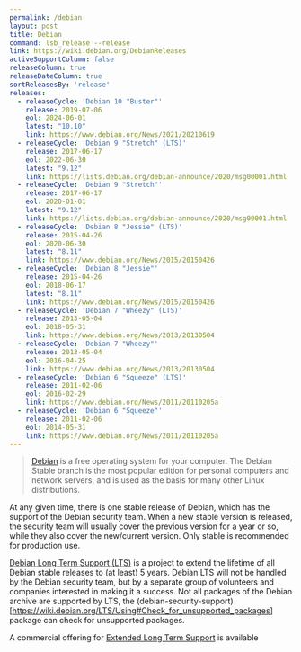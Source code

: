 ```yaml
---
permalink: /debian
layout: post
title: Debian
command: lsb_release --release
link: https://wiki.debian.org/DebianReleases
activeSupportColumn: false
releaseColumn: true
releaseDateColumn: true
sortReleasesBy: 'release'
releases:
  - releaseCycle: 'Debian 10 "Buster"'
    release: 2019-07-06
    eol: 2024-06-01
    latest: "10.10"
    link: https://www.debian.org/News/2021/20210619
  - releaseCycle: 'Debian 9 "Stretch" (LTS)'
    release: 2017-06-17
    eol: 2022-06-30
    latest: "9.12"
    link: https://lists.debian.org/debian-announce/2020/msg00001.html
  - releaseCycle: 'Debian 9 "Stretch"'
    release: 2017-06-17
    eol: 2020-01-01
    latest: "9.12"
    link: https://lists.debian.org/debian-announce/2020/msg00001.html
  - releaseCycle: 'Debian 8 "Jessie" (LTS)'
    release: 2015-04-26
    eol: 2020-06-30
    latest: "8.11"
    link: https://www.debian.org/News/2015/20150426
  - releaseCycle: 'Debian 8 "Jessie"'
    release: 2015-04-26
    eol: 2018-06-17
    latest: "8.11"
    link: https://www.debian.org/News/2015/20150426
  - releaseCycle: 'Debian 7 "Wheezy" (LTS)'
    release: 2013-05-04
    eol: 2018-05-31
    link: https://www.debian.org/News/2013/20130504
  - releaseCycle: 'Debian 7 "Wheezy"'
    release: 2013-05-04
    eol: 2016-04-25
    link: https://www.debian.org/News/2013/20130504
  - releaseCycle: 'Debian 6 "Squeeze" (LTS)'
    release: 2011-02-06
    eol: 2016-02-29
    link: https://www.debian.org/News/2011/20110205a
  - releaseCycle: 'Debian 6 "Squeeze"'
    release: 2011-02-06
    eol: 2014-05-31
    link: https://www.debian.org/News/2011/20110205a
---
```


> [Debian](https://www.debian.org/) is a free operating system for your computer. The Debian Stable branch is the most popular edition for personal computers and network servers, and is used as the basis for many other Linux distributions.

At any given time, there is one stable release of Debian, which has the support of the Debian security team. When a new stable version is released, the security team will usually cover the previous version for a year or so, while they also cover the new/current version. Only stable is recommended for production use.

[Debian Long Term Support (LTS)](https://wiki.debian.org/LTS) is a project to extend the lifetime of all Debian stable releases to (at least) 5 years. Debian LTS will not be handled by the Debian security team, but by a separate group of volunteers and companies interested in making it a success. Not all packages of the Debian archive are supported by LTS, the (debian-security-support)[https://wiki.debian.org/LTS/Using#Check_for_unsupported_packages] package can check for unsupported packages.

A commercial offering for [Extended Long Term Support](https://wiki.debian.org/LTS/Extended) is available
